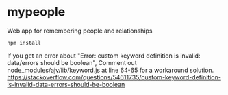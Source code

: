 # mypeople
Web app for remembering people and relationships


`npm install`

If you get an error about "Error: custom keyword definition is invalid: data/errors should be boolean", Comment out node_modules/ajv/lib/keyword.js at line 64-65 for a workaround solution. https://stackoverflow.com/questions/54611735/custom-keyword-definition-is-invalid-data-errors-should-be-boolean